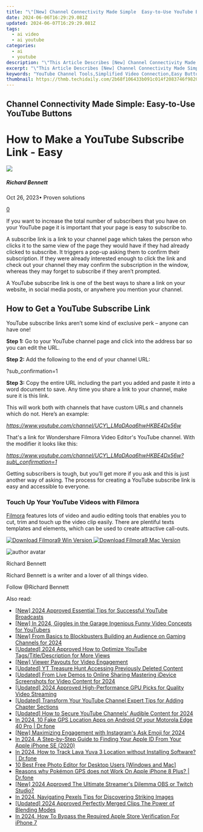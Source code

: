 ```yaml
---
title: "\"[New] Channel Connectivity Made Simple  Easy-to-Use YouTube Buttons for 2024\""
date: 2024-06-06T16:29:29.081Z
updated: 2024-06-07T16:29:29.081Z
tags:
  - ai video
  - ai youtube
categories:
  - ai
  - youtube
description: "\"This Article Describes [New] Channel Connectivity Made Simple: Easy-to-Use YouTube Buttons for 2024\""
excerpt: "\"This Article Describes [New] Channel Connectivity Made Simple: Easy-to-Use YouTube Buttons for 2024\""
keywords: "YouTube Channel Tools,Simplified Video Connection,Easy Button Integration,Streamlined Content Links,Channel Marketing Widgets,Simple Video Sharing Buttons,Efficient Social Media Connectors"
thumbnail: https://thmb.techidaily.com/2b68f106433b091c014f2083746f9820ace97ab74d68e3b5f340250f5652e1ee.jpg
---
```


## Channel Connectivity Made Simple: Easy-to-Use YouTube Buttons

# How to Make a YouTube Subscribe Link - Easy

![](https://images.wondershare.com/filmora/article-images/richard-bennett.jpg)

##### Richard Bennett

 Oct 26, 2023• Proven solutions

[0](#commentsBoxSeoTemplate)

If you want to increase the total number of subscribers that you have on your YouTube page it is important that your page is easy to subscribe to.

A subscribe link is a link to your channel page which takes the person who clicks it to the same view of the page they would have if they had already clicked to subscribe. It triggers a pop-up asking them to confirm their subscription. If they were already interested enough to click the link and check out your channel they may confirm the subscription in the window, whereas they may forget to subscribe if they aren’t prompted.

A YouTube subscribe link is one of the best ways to share a link on your website, in social media posts, or anywhere you mention your channel.

## How to Get a YouTube Subscribe Link

YouTube subscribe links aren’t some kind of exclusive perk – anyone can have one!

**Step 1:** Go to your YouTube channel page and click into the address bar so you can edit the URL.

**Step 2:** Add the following to the end of your channel URL:

?sub\_confirmation=1

**Step 3:** Copy the entire URL including the part you added and paste it into a word document to save. Any time you share a link to your channel, make sure it is this link.

This will work both with channels that have custom URLs and channels which do not. Here’s an example:

_<https://www.youtube.com/channel/UCY\_LMaDAoa6hwHKBE4Dx56w>_

That's a link for Wondershare Filmora Video Editor's YouTube channel. With the modifier it looks like this:

_<https://www.youtube.com/channel/UCY\_LMaDAoa6hwHKBE4Dx56w?sub\_confirmation=1>_

Getting subscribers is tough, but you’ll get more if you ask and this is just another way of asking. The process for creating a YouTube subscribe link is easy and accessible to everyone.

### Touch Up Your YouTube Videos with Filmora

[Filmora](https://tools.techidaily.com/wondershare/filmora/download/) features lots of video and audio editing tools that enables you to cut, trim and touch up the video clip easily. There are plentiful texts templates and elements, which can be used to create attractive call-outs.

[![Download Filmora9 Win Version](https://images.wondershare.com/filmora/guide/download-btn-win.jpg) ](https://tools.techidaily.com/wondershare/filmora/download/) [![Download Filmora9 Mac Version](https://images.wondershare.com/filmora/guide/download-btn-mac.jpg) ](https://tools.techidaily.com/wondershare/filmora/download/)

![author avatar](https://images.wondershare.com/filmora/article-images/richard-bennett.jpg)

Richard Bennett

Richard Bennett is a writer and a lover of all things video.

Follow @Richard Bennett

<span class="atpl-alsoreadstyle">Also read:</span>
<div><ul>
<li><a href="https://eaxpv-info.techidaily.com/new-2024-approved-essential-tips-for-successful-youtube-broadcasts/"><u>[New] 2024 Approved  Essential Tips for Successful YouTube Broadcasts</u></a></li>
<li><a href="https://eaxpv-info.techidaily.com/new-in-2024-giggles-in-the-garage-ingenious-funny-video-concepts-for-youtubers/"><u>[New] In 2024, Giggles in the Garage  Ingenious Funny Video Concepts for YouTubers</u></a></li>
<li><a href="https://eaxpv-info.techidaily.com/new-from-basics-to-blockbusters-building-an-audience-on-gaming-channels-for-2024/"><u>[New] From Basics to Blockbusters  Building an Audience on Gaming Channels for 2024</u></a></li>
<li><a href="https://eaxpv-info.techidaily.com/updated-2024-approved-how-to-optimize-youtube-tagstitledescription-for-more-views/"><u>[Updated] 2024 Approved  How to Optimize YouTube Tags/Title/Description for More Views</u></a></li>
<li><a href="https://eaxpv-info.techidaily.com/new-viewer-payouts-for-video-engagement/"><u>[New] Viewer Payouts for Video Engagement</u></a></li>
<li><a href="https://eaxpv-info.techidaily.com/updated-yt-treasure-hunt-accessing-previously-deleted-content/"><u>[Updated] YT Treasure Hunt  Accessing Previously Deleted Content</u></a></li>
<li><a href="https://eaxpv-info.techidaily.com/updated-from-live-demos-to-online-sharing-mastering-idevice-screenshots-for-video-content-for-2024/"><u>[Updated] From Live Demos to Online Sharing  Mastering iDevice Screenshots for Video Content for 2024</u></a></li>
<li><a href="https://eaxpv-info.techidaily.com/updated-2024-approved-high-performance-gpu-picks-for-quality-video-streaming/"><u>[Updated] 2024 Approved  High-Performance GPU Picks for Quality Video Streaming</u></a></li>
<li><a href="https://eaxpv-info.techidaily.com/updated-transform-your-youtube-channel-expert-tips-for-adding-chapter-sections/"><u>[Updated] Transform Your YouTube Channel  Expert Tips for Adding Chapter Sections</u></a></li>
<li><a href="https://eaxpv-info.techidaily.com/updated-how-to-secure-youtube-channels-audible-content-for-2024/"><u>[Updated] How to Secure YouTube Channels' Audible Content for 2024</u></a></li>
<li><a href="https://android-location.techidaily.com/in-2024-10-fake-gps-location-apps-on-android-of-your-motorola-edge-40-pro-drfone-by-drfone-virtual/"><u>In 2024, 10 Fake GPS Location Apps on Android Of your Motorola Edge 40 Pro | Dr.fone</u></a></li>
<li><a href="https://instagram-videos.techidaily.com/new-maximizing-engagement-with-instagrams-ask-emoji-for-2024/"><u>[New] Maximizing Engagement with Instagram's Ask Emoji for 2024</u></a></li>
<li><a href="https://apple-account.techidaily.com/in-2024-a-step-by-step-guide-to-finding-your-apple-id-from-your-apple-iphone-se-2020-by-drfone-ios/"><u>In 2024, A Step-by-Step Guide to Finding Your Apple ID From Your Apple iPhone SE (2020)</u></a></li>
<li><a href="https://android-location-track.techidaily.com/in-2024-how-to-track-lava-yuva-3-location-without-installing-software-drfone-by-drfone-virtual-android/"><u>In 2024, How to Track Lava Yuva 3 Location without Installing Software? | Dr.fone</u></a></li>
<li><a href="https://extra-hints.techidaily.com/10-best-free-photo-editor-for-desktop-users-windows-and-mac/"><u>10 Best Free Photo Editor for Desktop Users [Windows and Mac]</u></a></li>
<li><a href="https://ios-pokemon-go.techidaily.com/reasons-why-pokemon-gps-does-not-work-on-apple-iphone-8-plus-drfone-by-drfone-virtual-ios/"><u>Reasons why Pokémon GPS does not Work On Apple iPhone 8 Plus? | Dr.fone</u></a></li>
<li><a href="https://digital-screen-recording.techidaily.com/new-2024-approved-the-ultimate-streamers-dilemma-obs-or-twitch-studio/"><u>[New] 2024 Approved  The Ultimate Streamer's Dilemma  OBS or Twitch Studio?</u></a></li>
<li><a href="https://extra-guidance.techidaily.com/in-2024-navigating-pexels-tips-for-discovering-striking-images/"><u>In 2024, Navigating Pexels  Tips for Discovering Striking Images</u></a></li>
<li><a href="https://visual-screen-recording.techidaily.com/updated-2024-approved-perfectly-merged-clips-the-power-of-blending-modes/"><u>[Updated] 2024 Approved  Perfectly Merged Clips  The Power of Blending Modes</u></a></li>
<li><a href="https://ios-unlock.techidaily.com/in-2024-how-to-bypass-the-required-apple-store-verification-for-iphone-7-by-drfone-ios/"><u>In 2024, How To Bypass the Required Apple Store Verification For iPhone 7</u></a></li>
</ul></div>

<ins class="adsbygoogle"
      style="display:block"
      data-ad-client="ca-pub-7571918770474297"
      data-ad-slot="8358498916"
      data-ad-format="auto"
      data-full-width-responsive="true"></ins>